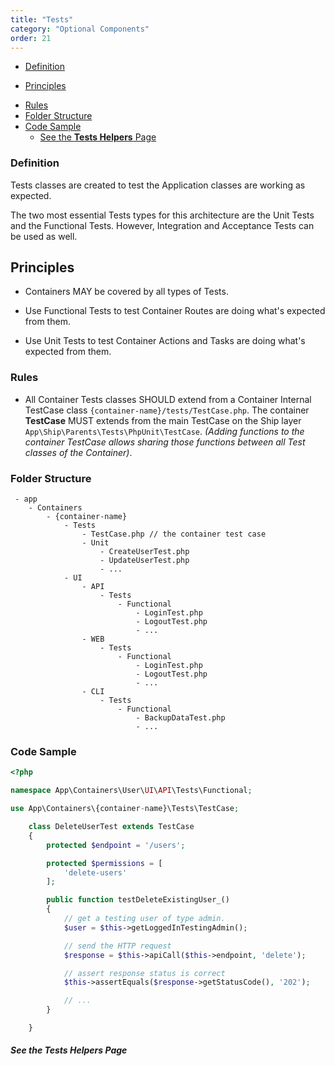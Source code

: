 ```yaml
---
title: "Tests"
category: "Optional Components"
order: 21
---
```


* [Definition](#definition)
- [Principles](#principles)
* [Rules](#rules)
* [Folder Structure](#folder-structure)
* [Code Sample](#code-sample)
    - [See the **Tests Helpers** Page](#see-the-tests-helpers-page)

<a name="definition"></a>

### Definition

Tests classes are created to test the Application classes are working as expected.

The two most essential Tests types for this architecture are the Unit Tests and the Functional Tests. However, Integration and Acceptance Tests can be used as well.

<a name="principles"></a>

## Principles

- Containers MAY be covered by all types of Tests.

- Use Functional Tests to test Container Routes are doing what's expected from them.

- Use Unit Tests to test Container Actions and Tasks are doing what's expected from them.

<a name="rules"></a>

### Rules

- All Container Tests classes SHOULD extend from a Container Internal TestCase class `{container-name}/tests/TestCase.php`. The container **TestCase** MUST extends from the main TestCase on the Ship layer `App\Ship\Parents\Tests\PhpUnit\TestCase`. *(Adding functions to the container TestCase allows sharing those functions between all Test classes of the Container)*.

<a name="folder-structure"></a>

### Folder Structure

```
 - app
    - Containers
        - {container-name}
            - Tests
                - TestCase.php // the container test case
                - Unit
                    - CreateUserTest.php
                    - UpdateUserTest.php
                    - ...
            - UI
                - API
                    - Tests
                        - Functional
                            - LoginTest.php
                            - LogoutTest.php
                            - ...
                - WEB
                    - Tests
                        - Functional
                            - LoginTest.php
                            - LogoutTest.php
                            - ...
                - CLI
                    - Tests
                        - Functional
                            - BackupDataTest.php
                            - ...
```

<a name="code-sample"></a>

### Code Sample

```php
<?php

namespace App\Containers\User\UI\API\Tests\Functional;

use App\Containers\{container-name}\Tests\TestCase;

	class DeleteUserTest extends TestCase
    {
        protected $endpoint = '/users';

        protected $permissions = [
            'delete-users'
        ];

        public function testDeleteExistingUser_()
        {
            // get a testing user of type admin.
            $user = $this->getLoggedInTestingAdmin();

            // send the HTTP request
            $response = $this->apiCall($this->endpoint, 'delete');

            // assert response status is correct
            $this->assertEquals($response->getStatusCode(), '202');

            // ...
        }

    }

```

<a name="see-the-tests-helpers-page"></a>

##### See the **Tests Helpers** Page
